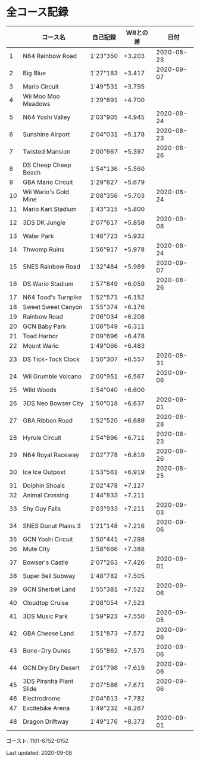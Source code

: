 # 全コース記録

||コース名|自己記録|WRとの差|日付
|--|--|--|--|--|
|1|N64 Rainbow Road|1'23"350|+3.203|2020-08-23|
|2|Big Blue|1'27"183|+3.417|2020-09-07|
|3|Mario Circuit|1'49"531|+3.795||
|4|Wii Moo Moo Meadows|1'29"691|+4.700||
|5|N64 Yoshi Valley|2'03"905|+4.945|2020-08-24|
|6|Sunshine Airport|2'04"031|+5.178|2020-08-23|
|7|Twisted Mansion|2'00"667|+5.397|2020-08-26|
|8|DS Cheep Cheep Beach|1'54"136|+5.560||
|9|GBA Mario Circuit|1'29"827|+5.679||
|10|Wii Wario's Gold Mine|2'08"356|+5.703|2020-08-24|
|11|Mario Kart Stadium|1'43"315|+5.800||
|12|3DS DK Jungle|2'07"617|+5.858|2020-09-08|
|13|Water Park|1'46"723|+5.932||
|14|Thwomp Ruins|1'56"917|+5.978|2020-08-24|
|15|SNES Rainbow Road|1'32"484|+5.989|2020-09-07|
|16|DS Wario Stadium|1'57"849|+6.059|2020-08-26|
|17|N64 Toad's Turnpike|1'52"571|+6.152||
|18|Sweet Sweet Canyon|1'55"374|+6.176||
|19|Rainbow Road|2'06"034|+6.208||
|20|GCN Baby Park|1'08"549|+6.311||
|21|Toad Harbor|2'09"696|+6.478||
|22|Mount Wario|1'49"066|+6.483||
|23|DS Tick-Tock Clock|1'50"307|+6.557|2020-08-31|
|24|Wii Grumble Volcano|2'00"951|+6.567|2020-09-06|
|25|Wild Woods|1'54"040|+6.600||
|26|3DS Neo Bowser City|1'50"018|+6.637|2020-09-01|
|27|GBA Ribbon Road|1'52"520|+6.689|2020-08-28|
|28|Hyrule Circuit|1'54"896|+6.711|2020-08-23|
|29|N64 Royal Raceway|2'02"778|+6.819|2020-08-26|
|30|Ice Ice Outpost|1'53"561|+6.919|2020-08-25|
|31|Dolphin Shoals|2'02"478|+7.127||
|32|Animal Crossing|1'44"833|+7.211||
|33|Shy Guy Falls|2'03"933|+7.211|2020-09-03|
|34|SNES Donut Plains 3|1'21"148|+7.216|2020-09-06|
|35|GCN Yoshi Circuit|1'50"441|+7.298||
|36|Mute City|1'58"666|+7.388||
|37|Bowser's Castle|2'07"263|+7.426|2020-09-01|
|38|Super Bell Subway|1'48"782|+7.505||
|39|GCN Sherbet Land|1'55"381|+7.522|2020-09-06|
|40|Cloudtop Cruise|2'08"054|+7.523||
|41|3DS Music Park|1'59"923|+7.550|2020-09-05|
|42|GBA Cheese Land|1'51"873|+7.572|2020-09-06|
|43|Bone-Dry Dunes|1'55"862|+7.575|2020-09-06|
|44|GCN Dry Dry Desert|2'01"798|+7.619|2020-09-06|
|45|3DS Piranha Plant Slide|2'07"586|+7.671|2020-09-06|
|46|Electrodrome|2'04"613|+7.782||
|47|Excitebike Arena|1'49"232|+8.267||
|48|Dragon Driftway|1'49"176|+8.373|2020-09-01|

ゴースト: 1101-6752-0152

Last updated: 2020-09-08
